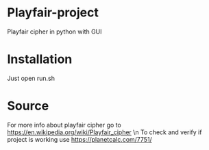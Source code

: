 # Playfair-project
Playfair cipher in python with GUI

# Installation
Just open run.sh

# Source
For more info about playfair cipher go to https://en.wikipedia.org/wiki/Playfair_cipher \n
To check and verify if project is working use https://planetcalc.com/7751/
